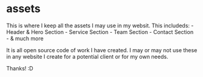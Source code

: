 # assets
This is where I keep all the assets I may use in my websit. This includeds:
    - Header & Hero Section
    - Service Section
    - Team Section
    - Contact Section
    - & much more


It is all open source code of work I have created. I may or may not use these in any website I create for a potential client or for my own needs.


Thanks! :D
